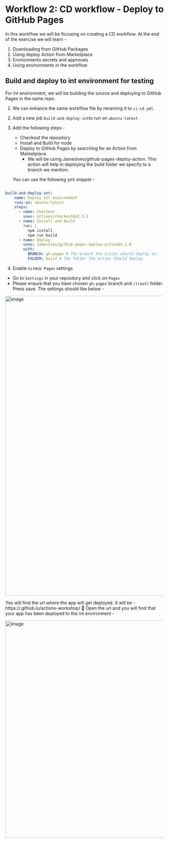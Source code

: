 # Workflow 2: CD workflow - Deploy to GitHub Pages

In this workflow we will be focusing on creating a CD workflow. At the end of the exercise we will learn - 

1. Downloading from GitHub Packages
2. Using deploy Action from Marketplace
3. Environments secrets and approvals
4. Using environments in the workflow

## Build and deploy to int environment for testing

For int environment, we will be building the source and deploying to GitHub Pages in the same repo.

1. We can enhance the same workflow file by renaming it to `ci-cd.yml`.

2. Add a new job `build-and-deploy-int`to run on `ubuntu-latest`

3. Add the following steps - 
   - Checkout the repository
   - Install and Build for node
   - Deploy to GitHub Pages by searching for an Action from Marketplace. 
      - We will be using JamesIves/github-pages-deploy-action. This action will help in deploying the build folder we specify to a branch we mention.
   
   You can use the following yml snippet -

```yaml

build-and-deploy-int:
    name: Deploy int environment
    runs-on: ubuntu-latest
    steps:
      - name: Checkout 
        uses: actions/checkout@v2.3.1
      - name: Install and Build
        run: |
          npm install
          npm run build
      - name: Deploy 
        uses: JamesIves/github-pages-deploy-action@4.1.0
        with:
          BRANCH: gh-pages # The branch the action should deploy to.
          FOLDER: build # The folder the action should deploy.

```

4. Enable `GitHub Pages` settings
  - Go to `Settings` in your repository and click on `Pages`
  - Please ensure that you have chosen `gh-pages` branch and `/(root)` folder. Press save. The settings should like below - 
  <img width="952" alt="image" src="https://user-images.githubusercontent.com/25735209/111984704-b9b16080-8b31-11eb-8f1a-0ab1a813b126.png">


  You will find the url where the app will get deployed. It will be - https://<username>.github.io/actions-workshop/
  🎉 Open the url and you will find that your app has been deployed to the int environment -
  
  <img width="690" alt="image" src="https://user-images.githubusercontent.com/25735209/111984902-f8471b00-8b31-11eb-9a17-93912e303c54.png">

  



